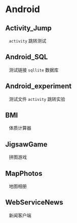 # Android

## Activity_Jump
    `activity` 跳转测试
    
## Android_SQL
    测试链接 `sqllite` 数据库
    
## Android_experiment
    测试文件 `activity` 跳转实验
    
## BMI
    体质计算器
    
## JigsawGame
    拼图游戏
    
## MapPhotos
    地图相册
    
## WebServiceNews
    新闻客户端

